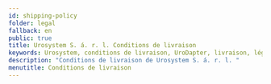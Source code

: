```yaml
---
id: shipping-policy
folder: legal
fallback: en
public: true
title: Urosystem S. á. r. l. Conditions de livraison
keywords: Urosystem, conditions de livraison, UroDapter, livraison, légal
description: "Conditions de livraison de Urosystem S. á. r. l. "
menutitle: Conditions de livraison
---
```

